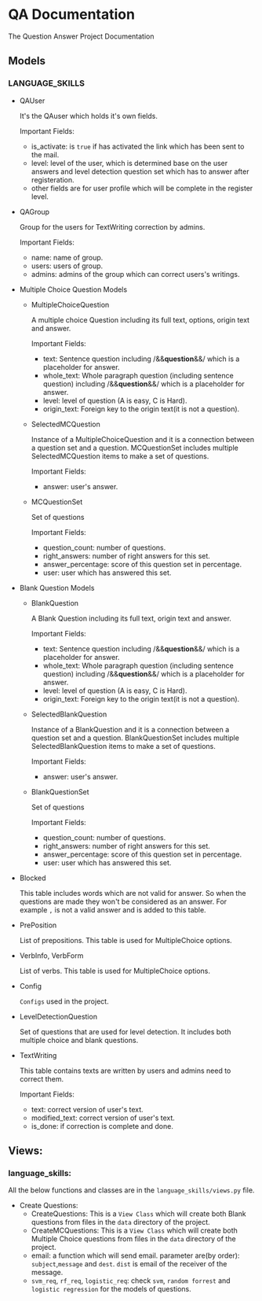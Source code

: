 # QA Documentation

The Question Answer Project Documentation

## Models

### LANGUAGE_SKILLS

- QAUser

  It's the QAuser which holds it's own fields.

  Important Fields:

  - is_activate: is `true` if has activated the link which has been sent to the mail.
  - level: level of the user, which is determined base on the user answers and level detection question set which has to answer after registeration.
  - other fields are for user profile which will be complete in the register level.

- QAGroup

  Group for the users for TextWriting correction by admins.

  Important Fields:

  - name: name of group.
  - users: users of group.
  - admins: admins of the group which can correct users's writings.

- Multiple Choice Question Models

  - MultipleChoiceQuestion

    A multiple choice Question including its full text, options, origin text and answer.

    Important Fields:

    - text: Sentence question including /&&**question**&&/ which is a placeholder for answer.
    - whole_text: Whole paragraph question (including sentence question) including /&&**question**&&/ which is a placeholder for answer.
    - level: level of question (A is easy, C is Hard).
    - origin_text: Foreign key to the origin text(it is not a question).

  - SelectedMCQuestion

    Instance of a MultipleChoiceQuestion and it is a connection between a question set and a question. MCQuestionSet includes multiple SelectedMCQuestion items to make a set of questions.

    Important Fields:

    - answer: user's answer.

  - MCQuestionSet

    Set of questions

    Important Fields:

    - question_count: number of questions.
    - right_answers: number of right answers for this set.
    - answer_percentage: score of this question set in percentage.
    - user: user which has answered this set.

- Blank Question Models

  - BlankQuestion

    A Blank Question including its full text, origin text and answer.

    Important Fields:

    - text: Sentence question including /&&**question**&&/ which is a placeholder for answer.
    - whole_text: Whole paragraph question (including sentence question) including /&&**question**&&/ which is a placeholder for answer.
    - level: level of question (A is easy, C is Hard).
    - origin_text: Foreign key to the origin text(it is not a question).

  - SelectedBlankQuestion

    Instance of a BlankQuestion and it is a connection between a question set and a question. BlankQuestionSet includes multiple SelectedBlankQuestion items to make a set of questions.

    Important Fields:

    - answer: user's answer.

  - BlankQuestionSet

    Set of questions

    Important Fields:

    - question_count: number of questions.
    - right_answers: number of right answers for this set.
    - answer_percentage: score of this question set in percentage.
    - user: user which has answered this set.

- Blocked

  This table includes words which are not valid for answer. So when the questions are made they won't be considered as an answer. For example `,` is not a valid answer and is added to this table.

- PrePosition

  List of prepositions. This table is used for MultipleChoice options.

- VerbInfo, VerbForm

  List of verbs. This table is used for MultipleChoice options.

- Config

  `Configs` used in the project.

- LevelDetectionQuestion

  Set of questions that are used for level detection. It includes both multiple choice and blank questions.

- TextWriting

  This table contains texts are written by users and admins need to correct them.

  Important Fields:

  - text: correct version of user's text.
  - modified_text: correct version of user's text.
  - is_done: if correction is complete and done.

## Views:

### language_skills:

All the below functions and classes are in the `language_skills/views.py` file.

- Create Questions:
  - CreateQuestions: This is a `View Class` which will create both Blank questions from files in the `data` directory of the project.
  - CreateMCQuestions: This is a `View Class` which will create both Multiple Choice questions from files in the `data` directory of the project.
  - email: a function which will send email. parameter are(by order): `subject`,`message` and `dest`. `dist` is email of the receiver of the message.
  - `svm_req`, `rf_req`, `logistic_req`: check `svm`, `random forrest` and `logistic regression` for the models of questions.
